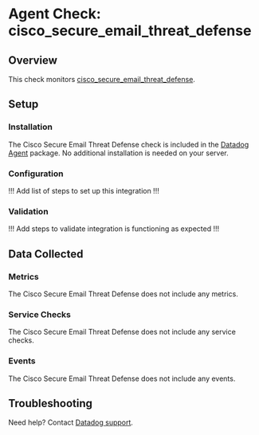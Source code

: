 # Agent Check: cisco_secure_email_threat_defense

## Overview

This check monitors [cisco_secure_email_threat_defense][1].

## Setup

### Installation

The Cisco Secure Email Threat Defense check is included in the [Datadog Agent][2] package.
No additional installation is needed on your server.

### Configuration

!!! Add list of steps to set up this integration !!!

### Validation

!!! Add steps to validate integration is functioning as expected !!!

## Data Collected

### Metrics

The Cisco Secure Email Threat Defense does not include any metrics.

### Service Checks

The Cisco Secure Email Threat Defense does not include any service checks.

### Events

The Cisco Secure Email Threat Defense does not include any events.

## Troubleshooting

Need help? Contact [Datadog support][3].

[1]: **LINK_TO_INTEGRATION_SITE**
[2]: https://app.datadoghq.com/account/settings/agent/latest
[3]: https://docs.datadoghq.com/help/

